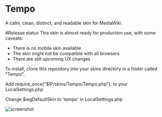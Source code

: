 # Tempo
A calm, clean, distinct, and readable skin for MediaWiki.

#Release status
This skin is almost ready for production use, with some caveats:

* There is no mobile skin available
* The skin might not be compatible with all browsers
* There are still upcoming UX changes

To install, clone this repository into your skins directory in a folder called "Tempo".

Add require_once("$IP/skins/Tempo/Tempo.php"); to your LocalSettings.php

Change $wgDefaultSkin to 'tempo' in LocalSettings.php

![screenshot](http://img.lojjikbraughler.com/tempo4.png)
